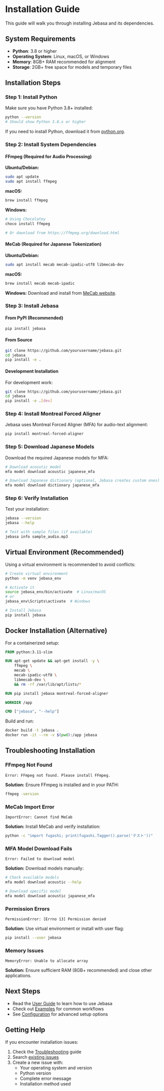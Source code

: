 # Installation Guide

This guide will walk you through installing Jebasa and its dependencies.

## System Requirements

- **Python**: 3.8 or higher
- **Operating System**: Linux, macOS, or Windows
- **Memory**: 8GB+ RAM recommended for alignment
- **Storage**: 2GB+ free space for models and temporary files

## Installation Steps

### Step 1: Install Python

Make sure you have Python 3.8+ installed:

```bash
python --version
# Should show Python 3.8.x or higher
```

If you need to install Python, download it from [python.org](https://www.python.org/downloads/).

### Step 2: Install System Dependencies

#### FFmpeg (Required for Audio Processing)

**Ubuntu/Debian:**
```bash
sudo apt update
sudo apt install ffmpeg
```

**macOS:**
```bash
brew install ffmpeg
```

**Windows:**
```bash
# Using Chocolatey
choco install ffmpeg

# Or download from https://ffmpeg.org/download.html
```

#### MeCab (Required for Japanese Tokenization)

**Ubuntu/Debian:**
```bash
sudo apt install mecab mecab-ipadic-utf8 libmecab-dev
```

**macOS:**
```bash
brew install mecab mecab-ipadic
```

**Windows:**
Download and install from [MeCab website](https://taku910.github.io/mecab/).

### Step 3: Install Jebasa

#### From PyPI (Recommended)

```bash
pip install jebasa
```

#### From Source

```bash
git clone https://github.com/yourusername/jebasa.git
cd jebasa
pip install -e .
```

#### Development Installation

For development work:

```bash
git clone https://github.com/yourusername/jebasa.git
cd jebasa
pip install -e .[dev]
```

### Step 4: Install Montreal Forced Aligner

Jebasa uses Montreal Forced Aligner (MFA) for audio-text alignment:

```bash
pip install montreal-forced-aligner
```

### Step 5: Download Japanese Models

Download the required Japanese models for MFA:

```bash
# Download acoustic model
mfa model download acoustic japanese_mfa

# Download Japanese dictionary (optional, Jebasa creates custom ones)
mfa model download dictionary japanese_mfa
```

### Step 6: Verify Installation

Test your installation:

```bash
jebasa --version
jebasa --help

# Test with sample files (if available)
jebasa info sample_audio.mp3
```

## Virtual Environment (Recommended)

Using a virtual environment is recommended to avoid conflicts:

```bash
# Create virtual environment
python -m venv jebasa_env

# Activate it
source jebasa_env/bin/activate  # Linux/macOS
# or
jebasa_env\Scripts\activate  # Windows

# Install Jebasa
pip install jebasa
```

## Docker Installation (Alternative)

For a containerized setup:

```dockerfile
FROM python:3.11-slim

RUN apt-get update && apt-get install -y \
    ffmpeg \
    mecab \
    mecab-ipadic-utf8 \
    libmecab-dev \
    && rm -rf /var/lib/apt/lists/*

RUN pip install jebasa montreal-forced-aligner

WORKDIR /app

CMD ["jebasa", "--help"]
```

Build and run:

```bash
docker build -t jebasa .
docker run -it --rm -v $(pwd):/app jebasa
```

## Troubleshooting Installation

### FFmpeg Not Found

```
Error: FFmpeg not found. Please install FFmpeg.
```

**Solution:** Ensure FFmpeg is installed and in your PATH:

```bash
ffmpeg -version
```

### MeCab Import Error

```
ImportError: Cannot find MeCab
```

**Solution:** Install MeCab and verify installation:

```bash
python -c "import fugashi; print(fugashi.Tagger().parse('テスト'))"
```

### MFA Model Download Fails

```
Error: Failed to download model
```

**Solution:** Download models manually:

```bash
# Check available models
mfa model download acoustic --help

# Download specific model
mfa model download acoustic japanese_mfa
```

### Permission Errors

```
PermissionError: [Errno 13] Permission denied
```

**Solution:** Use virtual environment or install with user flag:

```bash
pip install --user jebasa
```

### Memory Issues

```
MemoryError: Unable to allocate array
```

**Solution:** Ensure sufficient RAM (8GB+ recommended) and close other applications.

## Next Steps

- Read the [User Guide](user-guide.md) to learn how to use Jebasa
- Check out [Examples](examples.md) for common workflows
- See [Configuration](configuration.md) for advanced setup options

## Getting Help

If you encounter installation issues:

1. Check the [Troubleshooting](troubleshooting.md) guide
2. Search [existing issues](https://github.com/yourusername/jebasa/issues)
3. Create a new issue with:
   - Your operating system and version
   - Python version
   - Complete error message
   - Installation method used